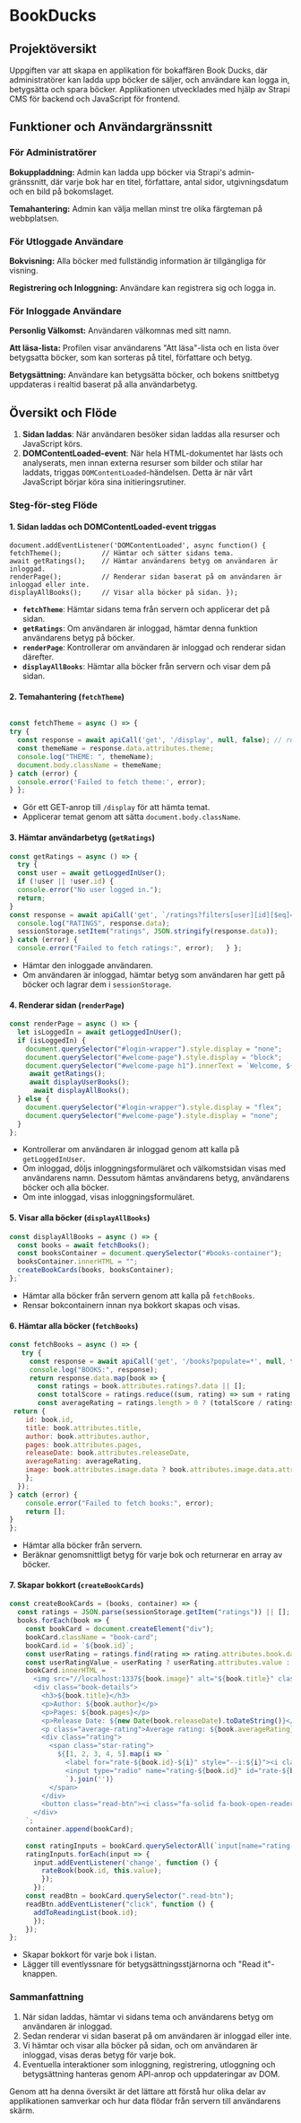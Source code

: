 # BookDucks
## Projektöversikt 
Uppgiften var att skapa en applikation för bokaffären Book Ducks, där administratörer kan ladda upp böcker de säljer, och användare kan logga in, betygsätta och spara böcker. Applikationen utvecklades med hjälp av Strapi CMS för backend och JavaScript för frontend.

## Funktioner och Användargränssnitt
### För Administratörer
**Bokuppladdning:** Admin kan ladda upp böcker via Strapi's admin-gränssnitt, där varje bok har en titel, författare, antal sidor, utgivningsdatum och en bild på bokomslaget.

**Temahantering:** Admin kan välja mellan minst tre olika färgteman på webbplatsen.
### För Utloggade Användare
**Bokvisning:** Alla böcker med fullständig information är tillgängliga för visning.

**Registrering och Inloggning:** Användare kan registrera sig och logga in.

### För Inloggade Användare
**Personlig Välkomst:** Användaren välkomnas med sitt namn.

**Att läsa-lista:** Profilen visar användarens "Att läsa"-lista och en lista över betygsatta böcker, som kan sorteras på titel, författare och betyg.

**Betygsättning:** Användare kan betygsätta böcker, och bokens snittbetyg uppdateras i realtid baserat på alla användarbetyg.

## Översikt och Flöde

1. **Sidan laddas**: När användaren besöker sidan laddas alla resurser och JavaScript körs.
2. **DOMContentLoaded-event**: När hela HTML-dokumentet har lästs och analyserats, men innan externa resurser som bilder och stilar har laddats, triggas `DOMContentLoaded`-händelsen. Detta är när vårt JavaScript börjar köra sina initieringsrutiner.

### Steg-för-steg Flöde

#### 1. Sidan laddas och DOMContentLoaded-event triggas


``` javascriot
document.addEventListener('DOMContentLoaded', async function() {
fetchTheme();          // Hämtar och sätter sidans tema.
await getRatings();    // Hämtar användarens betyg om användaren är inloggad.
renderPage();          // Renderar sidan baserat på om användaren är inloggad eller inte.
displayAllBooks();     // Visar alla böcker på sidan. });
``` 
- **`fetchTheme`**: Hämtar sidans tema från servern och applicerar det på sidan.
- **`getRatings`**: Om användaren är inloggad, hämtar denna funktion användarens betyg på böcker.
- **`renderPage`**: Kontrollerar om användaren är inloggad och renderar sidan därefter.
- **`displayAllBooks`**: Hämtar alla böcker från servern och visar dem på sidan.

#### 2. Temahantering (`fetchTheme`)

```Javascript

const fetchTheme = async () => {
try {
  const response = await apiCall('get', '/display', null, false); // requiresAuth = false
  const themeName = response.data.attributes.theme;
  console.log("THEME: ", themeName);
  document.body.className = themeName;
} catch (error) {
  console.error('Failed to fetch theme:', error);
} };
```
- Gör ett GET-anrop till `/display` för att hämta temat.
- Applicerar temat genom att sätta `document.body.className`.

#### 3. Hämtar användarbetyg (`getRatings`)

```javascript
const getRatings = async () => {   
  try {     
  const user = await getLoggedInUser();     
  if (!user || !user.id) {       
  console.error("No user logged in.");       
  return;     
}      
const response = await apiCall('get', `/ratings?filters[user][id][$eq]=${user.id}&populate=book`);     
  console.log("RATINGS", response.data);     
  sessionStorage.setItem("ratings", JSON.stringify(response.data));   
} catch (error) {     
  console.error("Failed to fetch ratings:", error);   } };
```

- Hämtar den inloggade användaren.
- Om användaren är inloggad, hämtar betyg som användaren har gett på böcker och lagrar dem i `sessionStorage`.

#### 4. Renderar sidan (`renderPage`)

```javascript
const renderPage = async () => {
  let isLoggedIn = await getLoggedInUser();
  if (isLoggedIn) {
    document.querySelector("#login-wrapper").style.display = "none";
    document.querySelector("#welcome-page").style.display = "block";
    document.querySelector("#welcome-page h1").innerText = `Welcome, ${isLoggedIn.username} !`;
     await getRatings();
     await displayUserBooks();
      await displayAllBooks();
  } else {
    document.querySelector("#login-wrapper").style.display = "flex";
    document.querySelector("#welcome-page").style.display = "none";
  }
};
```
- Kontrollerar om användaren är inloggad genom att kalla på `getLoggedInUser`.
- Om inloggad, döljs inloggningsformuläret och välkomstsidan visas med användarens namn. Dessutom hämtas användarens betyg, användarens böcker och alla böcker.
- Om inte inloggad, visas inloggningsformuläret.

#### 5. Visar alla böcker (`displayAllBooks`)
```javascript
const displayAllBooks = async () => {
  const books = await fetchBooks();
  const booksContainer = document.querySelector("#books-container");
  booksContainer.innerHTML = "";
  createBookCards(books, booksContainer);
};`
```
- Hämtar alla böcker från servern genom att kalla på `fetchBooks`.
- Rensar bokcontainern innan nya bokkort skapas och visas.

#### 6. Hämtar alla böcker (`fetchBooks`)
```javascript
const fetchBooks = async () => {
   try {
     const response = await apiCall('get', '/books?populate=*', null, false); // requiresAuth = false
     console.log("BOOKS:", response);
     return response.data.map(book => {
       const ratings = book.attributes.ratings?.data || [];
       const totalScore = ratings.reduce((sum, rating) => sum + rating.attributes.value, 0);
       const averageRating = ratings.length > 0 ? (totalScore / ratings.length).toFixed(2) : "No Score";
 return {
    id: book.id,
    title: book.attributes.title,
    author: book.attributes.author,
    pages: book.attributes.pages,
    releaseDate: book.attributes.releaseDate,
    averageRating: averageRating,
    image: book.attributes.image.data ? book.attributes.image.data.attributes.formats.small.url : null
    };
  });
} catch (error) {
    console.error("Failed to fetch books:", error);
    return [];
}
};
```
- Hämtar alla böcker från servern.
- Beräknar genomsnittligt betyg för varje bok och returnerar en array av böcker.

#### 7. Skapar bokkort (`createBookCards`)

```javascript
const createBookCards = (books, container) => {
  const ratings = JSON.parse(sessionStorage.getItem("ratings")) || [];
  books.forEach(book => {
    const bookCard = document.createElement("div");
    bookCard.className = "book-card";
    bookCard.id = `${book.id}`;
    const userRating = ratings.find(rating => rating.attributes.book.data.id === book.id);
    const userRatingValue = userRating ? userRating.attributes.value : null;
    bookCard.innerHTML = `
      <img src="//localhost:1337${book.image}" alt="${book.title}" class="book-image">
      <div class="book-details">
        <h3>${book.title}</h3>
        <p>Author: ${book.author}</p>
        <p>Pages: ${book.pages}</p>
        <p>Release Date: ${new Date(book.releaseDate).toDateString()}</p>
        <p class="average-rating">Average rating: ${book.averageRating}</p>
        <div class="rating">
          <span class="star-rating">
            ${[1, 2, 3, 4, 5].map(i => `
              <label for="rate-${book.id}-${i}" style="--i:${i}"><i class="fa-solid fa-star"></i></label>
              <input type="radio" name="rating-${book.id}" id="rate-${book.id}-${i}" value="${i}" ${userRatingValue === i ? 'checked' : ''}>
              `).join('')}
          </span>
        </div>
        <button class="read-btn"><i class="fa-solid fa-book-open-reader"> Read it</i></button>
      </div>
    `;
    container.append(bookCard);
    
    const ratingInputs = bookCard.querySelectorAll(`input[name="rating-${book.id}"]`);
    ratingInputs.forEach(input => {
      input.addEventListener('change', function () {
        rateBook(book.id, this.value);
        });
      });
    const readBtn = bookCard.querySelector(".read-btn");
    readBtn.addEventListener("click", function () {
      addToReadingList(book.id);
      });
    });
};
```

- Skapar bokkort för varje bok i listan.
- Lägger till eventlyssnare för betygsättningsstjärnorna och "Read it"-knappen.

### Sammanfattning

1. När sidan laddas, hämtar vi sidans tema och användarens betyg om användaren är inloggad.
2. Sedan renderar vi sidan baserat på om användaren är inloggad eller inte.
3. Vi hämtar och visar alla böcker på sidan, och om användaren är inloggad, visas deras betyg för varje bok.
4. Eventuella interaktioner som inloggning, registrering, utloggning och betygsättning hanteras genom API-anrop och uppdateringar av DOM.

Genom att ha denna översikt är det lättare att förstå hur olika delar av applikationen samverkar och hur data flödar från servern till användarens skärm.
